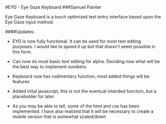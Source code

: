 #EYG - Eye Gaze Keyboard
###Samuel Painter

Eye Gaze Keyboard is a touch optimized text entry interface based upon the Eye
Gaze input method.



####Updates:

* EYG is now fully functional. It can be used for most text editing purposes.
  I would like to speed it up but that doesn't seem possible in this form.

* Can now do most basic text editing for alpha. Deciding now what will be the
  best way to implement numbers.

* Keyboard now has rudimentary function, most added things will be features

* Added inital javascript, this is not the eventual intended function, but
  a placeholder for later.

* As you may be able to tell, some of the html and css has been implemented.
I have also realized that it will be necessary to create a mobile version that
is somewhat scaled/down
